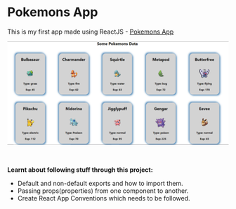 # Pokemons App

This is my first app made using ReactJS - [Pokemons App](https://master--stellular-crisp-e91b5b.netlify.app/)

![](https://github.com/Nikhil2408/pokemons-app/blob/master/Pokemons-app-screenshot.PNG)

<br>

**Learnt about following stuff through this project:**

* Default and non-default exports and how to import them.
* Passing props(properties) from one component to another.
* Create React App Conventions which needs to be followed.
